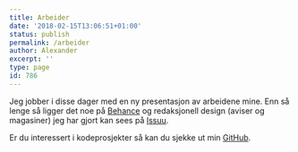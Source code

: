```yaml
---
title: Arbeider
date: '2018-02-15T13:06:51+01:00'
status: publish
permalink: /arbeider
author: Alexander
excerpt: ''
type: page
id: 786
---
```

Jeg jobber i disse dager med en ny presentasjon av arbeidene mine. Enn så lenge så ligger det noe på [Behance](https://www.behance.net/aprestmo) og redaksjonell design (aviser og magasiner) jeg har gjort kan sees på [Issuu](https://issuu.com/alexanderprestmo/docs/).

Er du interessert i kodeprosjekter så kan du sjekke ut min [GitHub](https://github.com/aprestmo).
